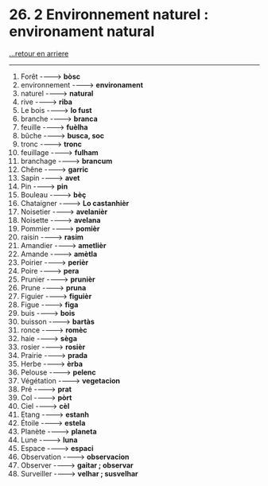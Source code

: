 # 26. 2 Environnement naturel : environament natural

[...retour en arriere](../../../menu_fiches.md)

---


1.  Forêt  ----> **bòsc**
2.  environnement ----> **environament**
3.  naturel ----> **natural**
4.  rive ----> **riba**
5.  Le bois  ----> **lo fust**
6.  branche ----> **branca**
7.  feuille ----> **fuèlha**
8.  bûche ----> **busca, soc**
9.  tronc ----> **tronc**
10. feuillage ----> **fulham**
11. branchage ----> **brancum**
12. Chêne ----> **garric**
13. Sapin ----> **avet**
14. Pin ----> **pin**
15. Bouleau ----> **bèç**
16. Chataigner ----> **Lo castanhièr**
17. Noisetier ----> **avelanièr**
18. Noisette ----> **avelana**
19. Pommier ----> **pomièr**
21. raisin ----> **rasim**
22. Amandier  ----> **ametlièr**
23. Amande ----> **amètla**
24. Poirier ----> **perièr**
25. Poire ----> **pera**
26. Prunier ----> **prunièr**
27. Prune ----> **pruna**
28. Figuier ----> **figuièr**
29. Figue ----> **figa**
30. buis ----> **bois**
31. buisson ----> **bartàs**
32. ronce ----> **romèc**
33. haie ----> **sèga**
34. rosier ----> **rosièr**
35. Prairie ----> **prada**
36. Herbe ----> **èrba**
37. Pelouse ----> **pelenc**
38. Végétation ----> **vegetacion**
39. Pré ----> **prat**
40. Col ----> **pòrt**
41. Ciel   ----> **cèl**
42. Etang ----> **estanh**
43. Étoile  ----> **estela**
44. Planète ----> **planeta**
45. Lune ----> **luna**
46. Espace ----> **espaci**
47. Observation ----> **observacion**
48. Observer ----> **gaitar ; observar**
49. Surveiller ----> **velhar ; 	susvelhar**